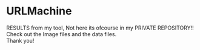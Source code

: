 # URLMachine
RESULTS from my tool, Not here its ofcourse in my PRIVATE REPOSITORY!!  
Check out the Image files and the data files.  
Thank you!

